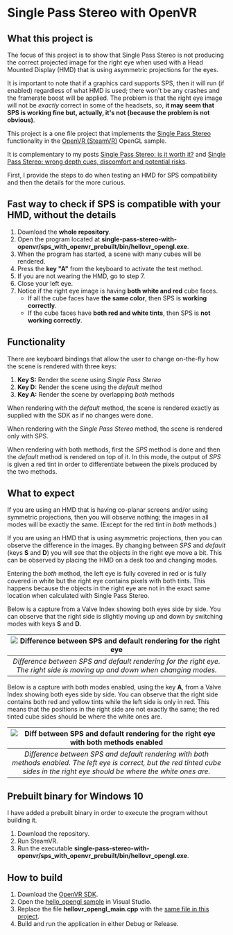 # Single Pass Stereo with OpenVR

## What this project is
The focus of this project is to show that Single Pass Stereo is not producing the correct projected image for the right eye when used with a Head Mounted Display (HMD) that is using asymmetric projections for the eyes.

It is important to note that if a graphics card supports SPS, then it will run (if enabled) regardless of what HMD is used; there won't be any crashes and the framerate boost will be applied. The problem is that the right eye image will not be *exactly* correct in some of the headsets, so, **it may seem that SPS is working fine but, actually, it's not (because the problem is not obvious)**.

This project is a one file project that implements the [Single Pass Stereo](https://developer.nvidia.com/vrworks/graphics/singlepassstereo) functionality in the [OpenVR (SteamVR)](https://github.com/ValveSoftware/openvr) OpenGL sample.

It is complementary to my posts [Single Pass Stereo: is it worth it?](https://iliaskapouranis.com/2020/07/13/is-single-pass-stereo-worth-it/) and [Single Pass Stereo: wrong depth cues, discomfort and potential risks](https://iliaskapouranis.com/2020/08/13/single-pass-stereo-wrong-depth-cues-discomfort-and-potential-risks/).

First, I provide the steps to do when testing an HMD for SPS compatibility and then the details for the more curious.

## Fast way to check if SPS is compatible with your HMD, without the details
1. Download the **whole repository**.
2. Open the program located at **single-pass-stereo-with-openvr/sps_with_openvr_prebuilt/bin/hellovr_opengl.exe**.
3. When the program has started, a scene with many cubes will be rendered.
4. Press the **key "A"** from the keyboard to activate the test method.
5. If you are not wearing the HMD, go to step 7.
6. Close your left eye.
7. Notice if the right eye image is having **both white and red** cube faces.
    - If all the cube faces have **the same color**, then SPS is **working correctly**.
    - If the cube faces have **both red and white tints**, then SPS is **not working correctly**.

## Functionality
There are keyboard bindings that allow the user to change on-the-fly how the scene is rendered with three keys:

1. **Key S:** Render the scene using *Single Pass Stereo*
2. **Key D:** Render the scene using the *default* method
3. **Key A:** Render the scene by overlapping *both* methods

When rendering with the *default* method, the scene is rendered exactly as supplied with the SDK as if no changes were done.

When rendering with the *Single Pass Stereo* method, the scene is rendered only with SPS.

When rendering with both methods, first the *SPS* method is done and then the *default* method is rendered on top of it. In this mode, the output of *SPS* is given a red tint in order to differentiate between the pixels produced by the two methods.

## What to expect
If you are using an HMD that is having co-planar screens and/or using symmetric projections, then you will observe nothing; the images in all modes will be exactly the same. (Except for the red tint in *both* methods.)

If you are using an HMD that is using asymmetric projections, then you can observe the difference in the images. By changing between *SPS* and *default* (keys **S** and **D**) you will see that the objects in the right eye move a bit. This can be observed by placing the HMD on a desk too and changing modes.

Entering the *both* method, the left eye is fully covered in red or is fully covered in white but the right eye contains pixels with both tints. This happens because the objects in the right eye are not in the exact same location when calculated with Single Pass Stereo.

Below is a capture from a Valve Index showing both eyes side by side. You can observe that the right side is slightly moving up and down by switching modes with keys **S** and **D**.

| ![Difference between SPS and default rendering for the right eye](https://github.com/ikapoura/Single-Pass-Stereo-with-SteamVR/blob/master/sps_right_eye_diff.gif "Difference between SPS and default rendering for the right eye") | 
|:--:| 
| *Difference between SPS and default rendering for the right eye. The right side is moving up and down when changing modes.* |

Below is a capture with both modes enabled, using the key **A**, from a Valve Index showing both eyes side by side. You can observe that the right side contains both red and yellow tints while the left side is only in red. This means that the positions in the right side are not exactly the same; the red tinted cube sides should be where the white ones are.

| ![Diff between SPS and default rendering for the right eye with both methods enabled](https://github.com/ikapoura/Single-Pass-Stereo-with-SteamVR/blob/master/sps_mirror_view_combined.gif "Diff between SPS and default rendering for the right eye with both methods enabled") | 
|:--:| 
| *Difference between SPS and default rendering with both methods enabled. The left eye is correct, but the red tinted cube sides in the right eye should be where the white ones are.* |

## Prebuilt binary for Windows 10
I have added a prebuilt binary in order to execute the program without building it.

1. Download the repository.
2. Run SteamVR.
3. Run the executable **single-pass-stereo-with-openvr/sps_with_openvr_prebuilt/bin/hellovr_opengl.exe**.


## How to build

1. Download the [OpenVR SDK](https://github.com/ValveSoftware/openvr).
2. Open the [hello_opengl sample](https://github.com/ValveSoftware/openvr/tree/master/samples/hellovr_opengl) in Visual Studio.
3. Replace the file **hellovr_opengl_main.cpp** with the [same file in this project](https://github.com/ikapoura/Single-Pass-Stereo-with-SteamVR/blob/master/hellovr_opengl_main.cpp).
4. Build and run the application in either Debug or Release.
